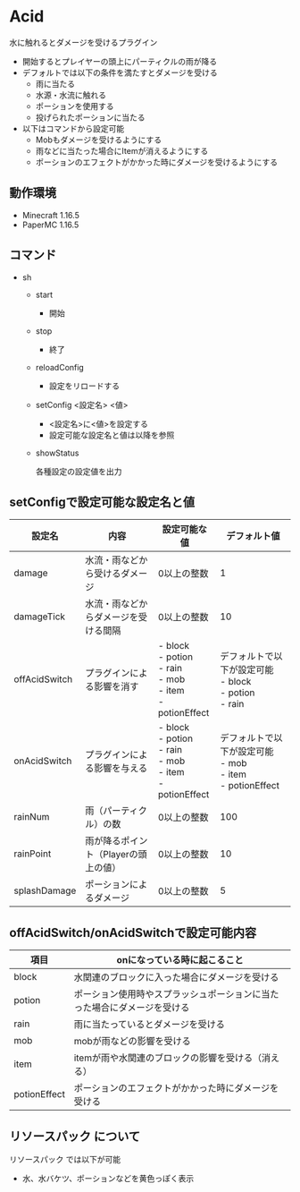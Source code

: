 # Acid
水に触れるとダメージを受けるプラグイン<br>

* 開始するとプレイヤーの頭上にパーティクルの雨が降る
* デフォルトでは以下の条件を満たすとダメージを受ける
  * 雨に当たる
  * 水源・水流に触れる
  * ポーションを使用する
  * 投げられたポーションに当たる
* 以下はコマンドから設定可能
  * Mobもダメージを受けるようにする
  * 雨などに当たった場合にItemが消えるようにする
  * ポーションのエフェクトがかかった時にダメージを受けるようにする

## 動作環境
- Minecraft 1.16.5
- PaperMC 1.16.5

## コマンド

- sh
    - start

      - 開始

    - stop

      - 終了

    - reloadConfig

      - 設定をリロードする

    - setConfig <設定名> <値>

      - <設定名>に<値>を設定する
      - 設定可能な設定名と値は以降を参照

    - showStatus

      各種設定の設定値を出力
      

## setConfigで設定可能な設定名と値

| 設定名        | 内容                                 | 設定可能な値                                                 | デフォルト値                                                 |
| ------------- | ------------------------------------ | ------------------------------------------------------------ | ------------------------------------------------------------ |
| damage        | 水流・雨などから受けるダメージ       | 0以上の整数                                                  | 1                                                            |
| damageTick    | 水流・雨などからダメージを受ける間隔 | 0以上の整数                                                  | 10                                                           |
| offAcidSwitch | プラグインによる影響を消す           | - block<br />- potion<br />- rain<br />- mob<br />- item<br />- potionEffect | デフォルトで以下が設定可能<br />- block<br />- potion<br />- rain |
| onAcidSwitch  | プラグインによる影響を与える         | - block<br />- potion<br />- rain<br />- mob<br />- item<br />- potionEffect | デフォルトで以下が設定可能<br />- mob<br />- item<br />- potionEffect |
| rainNum       | 雨（パーティクル）の数               | 0以上の整数                                                  | 100                                                          |
| rainPoint     | 雨が降るポイント（Playerの頭上の値） | 0以上の整数                                                  | 10                                                           |
| splashDamage  | ポーションによるダメージ             | 0以上の整数                                                  | 5                                                            |

## offAcidSwitch/onAcidSwitchで設定可能内容

| 項目         | onになっている時に起こること |
| ------ | -------- |
| block        | 水関連のブロックに入った場合にダメージを受ける               |
| potion       | ポーション使用時やスプラッシュポーションに当たった場合にダメージを受ける |
| rain         | 雨に当たっているとダメージを受ける                           |
| mob          | mobが雨などの影響を受ける                                    |
| item         | itemが雨や水関連のブロックの影響を受ける（消える）           |
| potionEffect | ポーションのエフェクトがかかった時にダメージを受ける         |

## リソースパック について

リソースパック では以下が可能

* 水、水バケツ、ポーションなどを黄色っぽく表示
